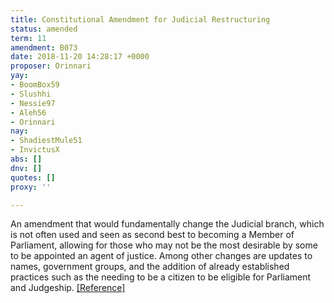 ```yaml
---
title: Constitutional Amendment for Judicial Restructuring
status: amended
term: 11
amendment: B073
date: 2018-11-20 14:28:17 +0000
proposer: Orinnari
yay:
- BoomBox59
- Slushhi
- Nessie97
- Aleh56
- Orinnari
nay:
- ShadiestMule51
- InvictusX
abs: []
dnv: []
quotes: []
proxy: ''

---
```

An amendment that would fundamentally change the Judicial branch, which is not often used and seen as second best to becoming a Member of Parliament, allowing for those who may not be the most desirable by some to be appointed an agent of justice. Among other changes are updates to names, government groups, and the addition of already established practices such as the needing to be a citizen to be eligible for Parliament and Judgeship. [\[Reference\]](https://docs.google.com/document/d/1bnqoH01v4lqE_cu3ekkTVUQp0XlKvXAs5PS8NJ1i2n4/edit "Constitutional Amendment - Judicial Restructuring")